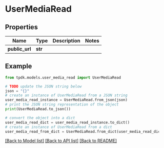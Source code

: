 # UserMediaRead



## Properties

Name | Type | Description | Notes
------------ | ------------- | ------------- | -------------
**public_url** | **str** |  | 

## Example

```python
from tpdk.models.user_media_read import UserMediaRead

# TODO update the JSON string below
json = "{}"
# create an instance of UserMediaRead from a JSON string
user_media_read_instance = UserMediaRead.from_json(json)
# print the JSON string representation of the object
print(UserMediaRead.to_json())

# convert the object into a dict
user_media_read_dict = user_media_read_instance.to_dict()
# create an instance of UserMediaRead from a dict
user_media_read_from_dict = UserMediaRead.from_dict(user_media_read_dict)
```
[[Back to Model list]](../README.md#documentation-for-models) [[Back to API list]](../README.md#documentation-for-api-endpoints) [[Back to README]](../README.md)


